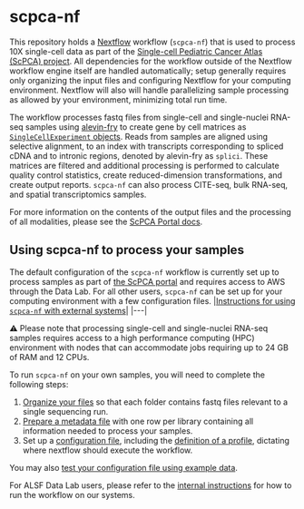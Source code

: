 # scpca-nf

This repository holds a [Nextflow](https://www.nextflow.io) workflow (`scpca-nf`) that is used to process 10X single-cell data as part of the [Single-cell Pediatric Cancer Atlas (ScPCA) project](https://scpca.alexslemonade.org/).
All dependencies for the workflow outside of the Nextflow workflow engine itself are handled automatically; setup generally requires only organizing the input files and configuring Nextflow for your computing environment.
Nextflow will also will handle parallelizing sample processing as allowed by your environment, minimizing total run time.

The workflow processes fastq files from single-cell and single-nuclei RNA-seq samples using [alevin-fry](https://alevin-fry.readthedocs.io/en/latest/) to create gene by cell matrices as [`SingleCellExperiment` objects](https://www.bioconductor.org/packages/release/bioc/html/SingleCellExperiment.html).
Reads from samples are aligned using selective alignment, to an index with transcripts corresponding to spliced cDNA and to intronic regions, denoted by alevin-fry as `splici`.
These matrices are filtered and additional processing is performed to calculate quality control statistics, create reduced-dimension transformations, and create output reports.
`scpca-nf` can also process CITE-seq, bulk RNA-seq, and spatial transcriptomics samples.

For more information on the contents of the output files and the processing of all modalities, please see the [ScPCA Portal docs](https://scpca.readthedocs.io/en/latest/).

## Using scpca-nf to process your samples

The default configuration of the `scpca-nf` workflow is currently set up to process samples as part of [the ScPCA portal](https://scpca.alexslemonade.org/) and requires access to AWS through the Data Lab.
For all other users, `scpca-nf` can be set up for your computing environment with a few configuration files.
|[Instructions for using `scpca-nf` with external systems](external-instructions.md)|
|---|

:warning: Please note that processing single-cell and single-nuclei RNA-seq samples requires access to a high performance computing (HPC) environment with nodes that can accommodate jobs requiring up to 24 GB of RAM and 12 CPUs.

To run `scpca-nf` on your own samples, you will need to complete the following steps:

1. [Organize your files](external-instructions.md#file-organization) so that each folder contains fastq files relevant to a single sequencing run.
2. [Prepare a metadata file](external-instructions.md#prepare-the-metadata-file) with one row per library containing all information needed to process your samples.
3. Set up a [configuration file](external-instructions.md#configuration-files), including the [definition of a profile](external-instructions.md#setting-up-a-profile-in-the-configuration-file), dictating where nextflow should execute the workflow.

You may also [test your configuration file using example data](examples/README.md).


For ALSF Data Lab users, please refer to the [internal instructions](internal-instructions.md) for how to run the workflow on our systems.
